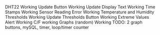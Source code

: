DHT22 Working
Update Button Working
Update Display Text Working
Time Stamps Working
Sensor Reading Error Working
Temperature and Humidity Thresholds Working
Update Thresholds Button Working
Extreme Values Alert Working
C/F working
Graphs (random) Working
TODO: 2 graph buttons, mySQL, timer, loop/timer counter


